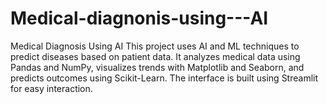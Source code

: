# Medical-diagnonis-using---AI
Medical Diagnosis Using AI This project uses AI and ML techniques to predict diseases based on patient data. It analyzes medical data using Pandas and NumPy, visualizes trends with Matplotlib and Seaborn, and predicts outcomes using Scikit-Learn. The interface is built using Streamlit for easy interaction.
